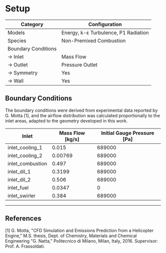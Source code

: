 # Setup

| Category             | Configuration                       |
|---------------------|-------------------------------------|
| Models              | Energy, k-ε Turbulence, P1 Radiation |
| Species             | Non-Premixed Combustion             |
| Boundary Conditions |                                     |
| → Inlet             | Mass Flow                           |
| → Outlet            | Pressure Outlet                     |
| → Symmetry          | Yes                                 |
| → Wall              | Yes                                 |

## Boundary Conditions
The boundary conditions were derived from experimental data reported by G. Motta [1], and the airflow distribution was calculated proportionally to the inlet areas, adapted to the geometry developed in this work.

| Inlet              | Mass Flow [kg/s] | Initial Gauge Pressure [Pa] |
|--------------------|-----------------|-----------------------------|
| inlet_cooling_1    | 0.015           | 689000                      |
| inlet_cooling_2    | 0.00769         | 689000                      |
| inlet_combustion   | 0.497           | 689000                      |
| inlet_dil_1        | 0.3199          | 689000                      |
| inlet_dil_2        | 0.506           | 689000                      |
| inlet_fuel         | 0.0347          | 0                           |
| inlet_swirler      | 0.384           | 689000                      |

---

## References

[1] G. Motta, "CFD Simulation and Emissions Prediction from a Helicopter Engine," M.S. thesis, Dept. of Chemistry, Materials and Chemical Engineering "G. Natta," Politecnico di Milano, Milan, Italy, 2016. Supervisor: Prof. A. Frassoldati.

